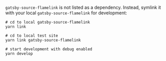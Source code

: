 `gatsby-source-flamelink` is not listed as a dependency. Instead, symlink it with your local `gatsby-source-flamelink` for development:

```
# cd to local gatsby-source-flamelink
yarn link

# cd to local test site
yarn link gatsby-source-flamelink

# start development with debug enabled
yarn develop
```